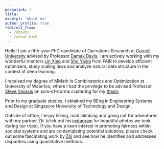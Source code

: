 ```yaml
---
permalink: /
title:
excerpt: "About me"
author_profile: true
redirect_from: 
  - /about/
  - /about.html
---
```


Hello! I am a fifth-year PhD candidate of Operations Research at [Cornell University](https://www.orie.cornell.edu/orie) advised by Professor [Damek Davis](https://damek.github.io/). I am actively working with my wonderful mentors [Lin Xiao](https://linxiaolx.github.io/index.html) and [Sho Yaida](https://www.shoyaida.com/) from FAIR to develop efficient optimizers, study scaling laws and analyze natural data structure in the context of deep learning. 


I received my degree of MMath in Combinatorics and Optimization at University of Waterloo, where I had the privilege to be advised Professor [Steve Vavasis](https://uwaterloo.ca/scholar/vavasis/home) on sum-of-norms clustering for my [thesis](https://uwspace.uwaterloo.ca/handle/10012/16279).
<!-- We have prvoed the [recovery theory](https://www.jmlr.org/papers/volume21/19-218/19-218.pdf), proposed an [early-stopping test](https://scholar.google.com/citations?view_op=view_citation&hl=en&user=31ZXjswAAAAJ&citation_for_view=31ZXjswAAAAJ:d1gkVwhDpl0C) and invented leapfrog distance to boost the performance of sum-of-norms clustering. -->
Prior to my graduate studies, I obtained my BEng in Engineering Systems and Design at Singapore University of Technology and Design. 

<!-- where I met and worked with several wonderful professors including Professor [Peter Jackson](https://esd.sutd.edu.sg/people/faculty/peter-jackson), [Selin Ahipasaoglu](https://www.southampton.ac.uk/people/5y9p9p/doctor-selin-ahipasaoglu), [Sergey Kushnarev](https://engineering.jhu.edu/faculty/sergey-kushnarev/) and [James Wan](https://esd.sutd.edu.sg/people/faculty/james-wan). -->


Outside of office, I enjoy hiking, rock climbing and going out for adventures with my partner Zhi (click out his [instagram](https://www.instagram.com/zhil_photos/) for beautiful photos we took during our trips). If you have a keen interest in promoting fairness within societal systems and are contemplating potential solutions, please check out some fascinating work by [Zhi](https://zhiliu724.github.io/) and see how he identifies and addresses disparities using quantitative methods.

